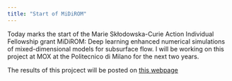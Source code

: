 ```yaml
---
title: "Start of MiDiROM"
---
```


Today marks the start of the Marie Skłodowska-Curie Action Individual Fellowship grant MiDiROM: Deep learning enhanced numerical simulations of mixed-dimensional models for subsurface flow. I will be working on this project at MOX at the Politecnico di Milano for the next two years.

The results of this projcect will be posted on [this webpage](/midirom)